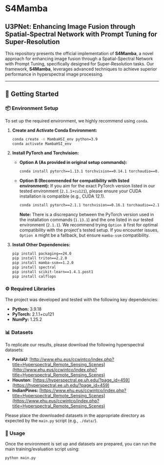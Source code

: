 # S4Mamba
## U3PNet: Enhancing Image Fusion through Spatial-Spectral Network with Prompt Tuning for Super-Resolution

This repository presents the official implementation of **S4Mamba**, a novel approach for enhancing image fusion through a Spatial-Spectral Network with Prompt Tuning, specifically designed for Super-Resolution tasks. Our framework, **S4Mamba**, leverages advanced techniques to achieve superior performance in hyperspectral image processing.

---

## 🚀 Getting Started

### 📦 Environment Setup

To set up the required environment, we highly recommend using `conda`.

1.  **Create and Activate Conda Environment:**
    ```bash
    conda create -n MambaHSI_env python=3.9
    conda activate MambaHSI_env
    ```

2.  **Install PyTorch and Torchvision:**
    *   **Option A (As provided in original setup commands):**
        ```bash
        conda install pytorch==1.13.1 torchvision==0.14.1 torchaudio==0.13.1 pytorch-cuda=11.7 -c pytorch -c nvidia
        ```
    *   **Option B (Recommended for compatibility with listed environment):**
        If you aim for the exact PyTorch version listed in our tested environment (`2.1.1+cu121`), please ensure your CUDA installation is compatible (e.g., CUDA 12.1).
        ```bash
        conda install pytorch==2.1.1 torchvision==0.16.1 torchaudio==2.1.1 pytorch-cuda=12.1 -c pytorch -c nvidia
        ```
        **Note:** There is a discrepancy between the PyTorch version used in the installation commands (`1.13.1`) and the one listed in our tested environment (`2.1.1`). We recommend trying `Option B` first for optimal compatibility with the project's tested setup. If you encounter issues, `Option A` might be a fallback, but ensure `mamba-ssm` compatibility.

3.  **Install Other Dependencies:**
    ```bash
    pip install packaging==24.0
    pip install triton==2.2.0
    pip install mamba-ssm==1.2.0
    pip install spectral
    pip install scikit-learn==1.4.1.post1
    pip install calflops
    ```

### ⚙️ Required Libraries

The project was developed and tested with the following key dependencies:

*   **Python:** 3.9.18
*   **PyTorch:** 2.1.1+cu121
*   **NumPy:** 1.25.2

### 📊 Datasets

To replicate our results, please download the following hyperspectral datasets:

*   **PaviaU:** [http://www.ehu.eus/ccwintco/index.php?title=Hyperspectral_Remote_Sensing_Scenes](http://www.ehu.eus/ccwintco/index.php?title=Hyperspectral_Remote_Sensing_Scenes)
*   **Houston:** [https://hyperspectral.ee.uh.edu/?page_id=459](https://hyperspectral.ee.uh.edu/?page_id=459)
*   **IndianPines:** [https://www.ehu.eus/ccwintco/index.php?title=Hyperspectral_Remote_Sensing_Scenes](https://www.ehu.eus/ccwintco/index.php?title=Hyperspectral_Remote_Sensing_Scenes)

Please place the downloaded datasets in the appropriate directory as expected by the `main.py` script (e.g., `./data/`).

### 🚀 Usage

Once the environment is set up and datasets are prepared, you can run the main training/evaluation script using:

```bash
python main.py
